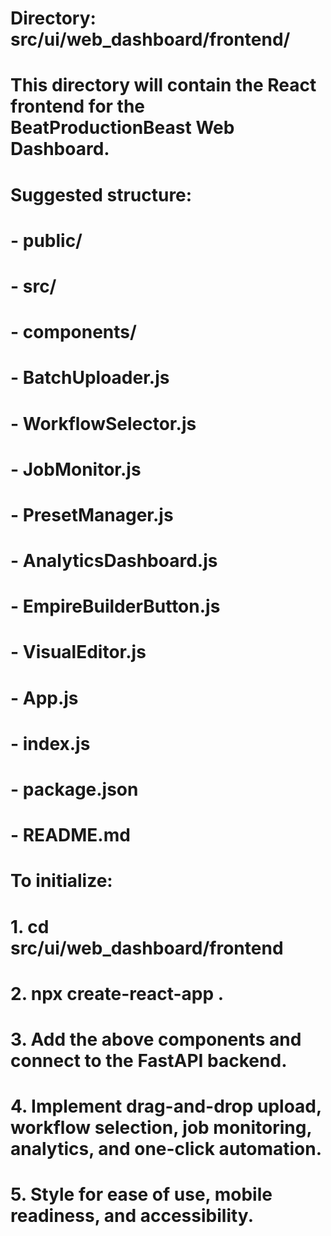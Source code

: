 # Directory: src/ui/web_dashboard/frontend/
# This directory will contain the React frontend for the BeatProductionBeast Web Dashboard.
# Suggested structure:
# - public/
# - src/
#     - components/
#         - BatchUploader.js
#         - WorkflowSelector.js
#         - JobMonitor.js
#         - PresetManager.js
#         - AnalyticsDashboard.js
#         - EmpireBuilderButton.js
#         - VisualEditor.js
#     - App.js
#     - index.js
# - package.json
# - README.md

# To initialize:
# 1. cd src/ui/web_dashboard/frontend
# 2. npx create-react-app .
# 3. Add the above components and connect to the FastAPI backend.
# 4. Implement drag-and-drop upload, workflow selection, job monitoring, analytics, and one-click automation.
# 5. Style for ease of use, mobile readiness, and accessibility.
